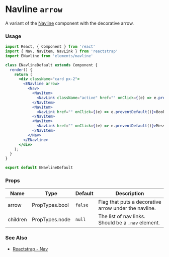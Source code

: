 # Navline `arrow`

A variant of the [Navline](/?selectedKind=Components/Navline&selectedStory=Default) component with the decorative arrow.

<!-- STORY -->

### Usage

```js
import React, { Component } from 'react'
import { Nav, NavItem, NavLink } from 'reactstrap'
import ENavline from 'elements/navline'
```
```jsx
class ENavlineDefault extends Component {
  render() {
    return (
      <div className="card px-2">
        <ENavline arrow>
          <Nav>
            <NavItem>
              <NavLink className="active" href="" onClick={(e) => e.preventDefault()}>Home</NavLink>
            </NavItem>
            <NavItem>
              <NavLink href="" onClick={(e) => e.preventDefault()}>Bookmarks</NavLink>
            </NavItem>
            <NavItem>
              <NavLink href="" onClick={(e) => e.preventDefault()}>Messages</NavLink>
            </NavItem>
          </Nav>
        </ENavline>
      </div>
    );
  }
}

export default ENavlineDefault
```

### Props

| Name     | Type           | Default | Description |
|----------|----------------|---------|-------------|
| arrow    | PropTypes.bool | `false` | Flag that puts a decorative arrow under the navline.  |
| children | PropTypes.node | `null`  | The list of nav links. Should be a `.nav` element. |

### See Also
- [Reactstrap - Nav](https://reactstrap.github.io/components/navs/)
